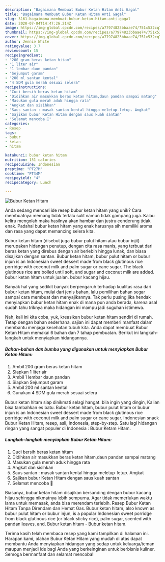 ```yaml
---
description: "Bagaimana Membuat Bubur Ketan Hitam Anti Gagal"
title: "Bagaimana Membuat Bubur Ketan Hitam Anti Gagal"
slug: 3161-bagaimana-membuat-bubur-ketan-hitam-anti-gagal
date: 2020-07-04T14:47:26.214Z
image: https://img-global.cpcdn.com/recipes/a77974823bbaae74/751x532cq70/bubur-ketan-hitam-foto-resep-utama.jpg
thumbnail: https://img-global.cpcdn.com/recipes/a77974823bbaae74/751x532cq70/bubur-ketan-hitam-foto-resep-utama.jpg
cover: https://img-global.cpcdn.com/recipes/a77974823bbaae74/751x532cq70/bubur-ketan-hitam-foto-resep-utama.jpg
author: Jennie White
ratingvalue: 3.7
reviewcount: 15
recipeingredient:
- "200 gram beras ketan hitam"
- "1 liter air"
- "1 lembar daun pandan"
- "Sejumput garam"
- "200 ml santan kental"
- "4 SDM gula merah sesuai selera"
recipeinstructions:
- "Cuci bersih beras ketan hitam"
- "Didihkan air masukkan beras ketan hitam,daun pandan sampai matang"
- "Masukan gula merah aduk hingga rata"
- "Angkat dan sisihkan"
- "Saus santan : masak santan kental hingga meletup-letup. Angkat"
- "Sajikan bubur Ketan Hitam dengan saus kuah santan"
- "Selamat mencoba 🤗"
categories:
- Resep
tags:
- bubur
- ketan
- hitam

katakunci: bubur ketan hitam 
nutrition: 151 calories
recipecuisine: Indonesian
preptime: "PT27M"
cooktime: "PT34M"
recipeyield: "4"
recipecategory: Lunch

---
```



![Bubur Ketan Hitam](https://img-global.cpcdn.com/recipes/a77974823bbaae74/751x532cq70/bubur-ketan-hitam-foto-resep-utama.jpg)

Anda sedang mencari ide resep bubur ketan hitam yang unik? Cara membuatnya memang tidak terlalu sulit namun tidak gampang juga. Kalau keliru mengolah maka hasilnya akan hambar dan justru cenderung tidak enak. Padahal bubur ketan hitam yang enak harusnya sih memiliki aroma dan rasa yang dapat memancing selera kita.

Bubur ketan hitam (disebut juga bubur pulut hitam atau bubur injit) merupakan hidangan penutup, dengan cita rasa manis, yang terbuat dari beras ketan yang direbus dengan air berlebih hingga lunak, dan biasa disajikan dengan santan. Bubur ketan hitam, bubur pulut hitam or bubur injun is an Indonesian sweet dessert made from black glutinous rice porridge with coconut milk and palm sugar or cane sugar. The black glutinous rice are boiled until soft, and sugar and coconut milk are added. bubur ketan hitam untuk jualan. bubur kacang hijau.

Banyak hal yang sedikit banyak berpengaruh terhadap kualitas rasa dari bubur ketan hitam, mulai dari jenis bahan, lalu pemilihan bahan segar sampai cara membuat dan menyajikannya. Tak perlu pusing jika hendak menyiapkan bubur ketan hitam enak di mana pun anda berada, karena asal sudah tahu triknya maka hidangan ini mampu jadi suguhan istimewa.


Nah, kali ini kita coba, yuk, kreasikan bubur ketan hitam sendiri di rumah. Tetap dengan bahan sederhana, sajian ini dapat memberi manfaat dalam membantu menjaga kesehatan tubuh kita. Anda dapat membuat Bubur Ketan Hitam memakai 6 bahan dan 7 tahap pembuatan. Berikut ini langkah-langkah untuk menyiapkan hidangannya.

<!--inarticleads1-->

##### Bahan-bahan dan bumbu yang digunakan untuk menyiapkan Bubur Ketan Hitam:

1. Ambil 200 gram beras ketan hitam
1. Siapkan 1 liter air
1. Ambil 1 lembar daun pandan
1. Siapkan Sejumput garam
1. Ambil 200 ml santan kental
1. Gunakan 4 SDM gula merah sesuai selera


Bubur ketan hitam siap dinikmati selagi hangat. bila ingin yang dingin, Kalian bisa tambahkan es batu. Bubur ketan hitam, bubur pulut hitam or bubur injun is an Indonesian sweet dessert made from black glutinous rice porridge with coconut milk and palm sugar or cane sugar. Indonesian snack Bubur Ketan Hitam, resep, asli, Indonesia, step-by-step. Satu lagi hidangan ringan yang sangat populer di Indonesia : Bubur Ketam Hitam. 

<!--inarticleads2-->

##### Langkah-langkah menyiapkan Bubur Ketan Hitam:

1. Cuci bersih beras ketan hitam
1. Didihkan air masukkan beras ketan hitam,daun pandan sampai matang
1. Masukan gula merah aduk hingga rata
1. Angkat dan sisihkan
1. Saus santan : masak santan kental hingga meletup-letup. Angkat
1. Sajikan bubur Ketan Hitam dengan saus kuah santan
1. Selamat mencoba 🤗


Biasanya, bubur ketan hitam disajikan bersanding dengan bubur kacang hijau sehingga nikmatnya lebih sempurna. Agar tidak memerlukan waktu lama untuk memasak, anda bisa merendam terlebih. Resep Bubur Ketan Hitam Tanpa Direndam dan Hemat Gas. Bubur ketan hitam, also known as bubur pulut hitam or bubur injun, is a popular Indonesian sweet porridge from black glutinous rice (or black sticky rice), palm sugar, scented with pandan leaves, and. Bubur ketan hitam - Bubur ketan hitam. 

Terima kasih telah membaca resep yang kami tampilkan di halaman ini. Harapan kami, olahan Bubur Ketan Hitam yang mudah di atas dapat membantu Anda menyiapkan hidangan yang sedap untuk keluarga/teman maupun menjadi ide bagi Anda yang berkeinginan untuk berbisnis kuliner. Semoga bermanfaat dan selamat mencoba!

